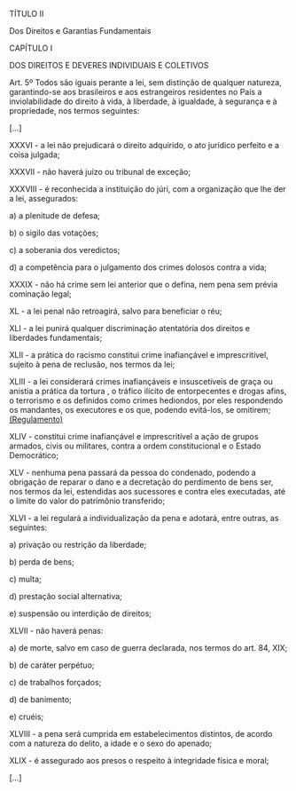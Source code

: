 TÍTULO II

Dos Direitos e Garantias Fundamentais

CAPÍTULO I

DOS DIREITOS E DEVERES INDIVIDUAIS E COLETIVOS

Art. 5º Todos são iguais perante a lei, sem distinção de qualquer natureza, garantindo-se aos brasileiros e aos estrangeiros residentes no País a inviolabilidade do direito à vida, à liberdade, à igualdade, à segurança e à propriedade, nos termos seguintes:

[…]

XXXVI - a lei não prejudicará o direito adquirido, o ato jurídico perfeito e a coisa julgada; 

XXXVII - não haverá juízo ou tribunal de exceção;

XXXVIII - é reconhecida a instituição do júri, com a organização que lhe der a lei, assegurados:

a) a plenitude de defesa;

b) o sigilo das votações;

c) a soberania dos veredictos;

d) a competência para o julgamento dos crimes dolosos contra a vida; 

XXXIX - não há crime sem lei anterior que o defina, nem pena sem prévia cominação legal; 

XL - a lei penal não retroagirá, salvo para beneficiar o réu; 

XLI - a lei punirá qualquer discriminação atentatória dos direitos e liberdades fundamentais; 

XLII - a prática do racismo constitui crime inafiançável e imprescritível, sujeito à pena de reclusão, nos termos da lei; 

 XLIII - a lei considerará crimes inafiançáveis e insuscetíveis de graça ou anistia a prática da tortura , o tráfico ilícito de entorpecentes e drogas afins, o terrorismo e os definidos como crimes hediondos, por eles respondendo os mandantes, os executores e os que, podendo evitá-los, se omitirem;        [(Regulamento)](http://www.planalto.gov.br/ccivil_03/_Ato2015-2018/2016/Lei/L13260.htm)

XLIV - constitui crime inafiançável e imprescritível a ação de grupos armados, civis ou militares, contra a ordem constitucional e o Estado Democrático; 

XLV - nenhuma pena passará da pessoa do condenado, podendo a obrigação de reparar o dano e a decretação do perdimento de bens ser, nos termos da lei, estendidas aos sucessores e contra eles executadas, até o limite do valor do patrimônio transferido; 

XLVI - a lei regulará a individualização da pena e adotará, entre outras, as seguintes: 

a) privação ou restrição da liberdade;

b) perda de bens;

c) multa;

d) prestação social alternativa;

e) suspensão ou interdição de direitos;

XLVII - não haverá penas: 

a) de morte, salvo em caso de guerra declarada, nos termos do art. 84, XIX;

b) de caráter perpétuo;

c) de trabalhos forçados;

d) de banimento;

e) cruéis;

XLVIII - a pena será cumprida em estabelecimentos distintos, de acordo com a natureza do delito, a idade e o sexo do apenado; 

XLIX - é assegurado aos presos o respeito à integridade física e moral; 

[…]
